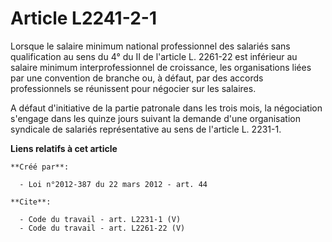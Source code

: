 # Article L2241-2-1

Lorsque le salaire minimum national professionnel des salariés sans qualification au sens du 4° du II de l'article L. 2261-22
est inférieur au salaire minimum interprofessionnel de croissance, les organisations liées par une convention de branche ou,
à défaut, par des accords professionnels se réunissent pour négocier sur les salaires. 

A défaut d'initiative de la partie patronale dans les trois mois, la négociation s'engage dans les quinze jours suivant la
demande d'une organisation syndicale de salariés représentative au sens de l'article L. 2231-1.

**Liens relatifs à cet article**

	**Créé par**:

	  - Loi n°2012-387 du 22 mars 2012 - art. 44

	**Cite**:

	  - Code du travail - art. L2231-1 (V)
	  - Code du travail - art. L2261-22 (V)
